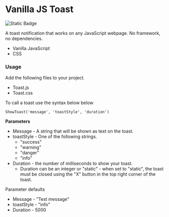# Vanilla JS Toast

![Static Badge](https://img.shields.io/badge/JavaScript-blue?logo=javascript&logoColor=f5f5f5)

A toast notification that works on any JavaScript webpage. No framework, no dependencies.
- Vanilla JavaScript
- CSS

### Usage

Add the following files to your project.
- Toast.js
- Toast.css

To call a toast use the syntax below below
```
ShowToast('message', 'toastStyle', 'duration')
```

**Parameters**
- Message - A string that will be shown as text on the toast.
- toastStyle - One of the following strings.
  - "success"
  - "warning"
  - "danger"
  - "info"
- Duration - the number of milliseconds to show your toast.
  - Duration can be an integer or "static" - when set to "static", the toast must be closed using the "X" button in the top right corner of the toast.

Parameter defaults
- Message - "Test message"
- toastStyle - "info"
- Duration - 5000


